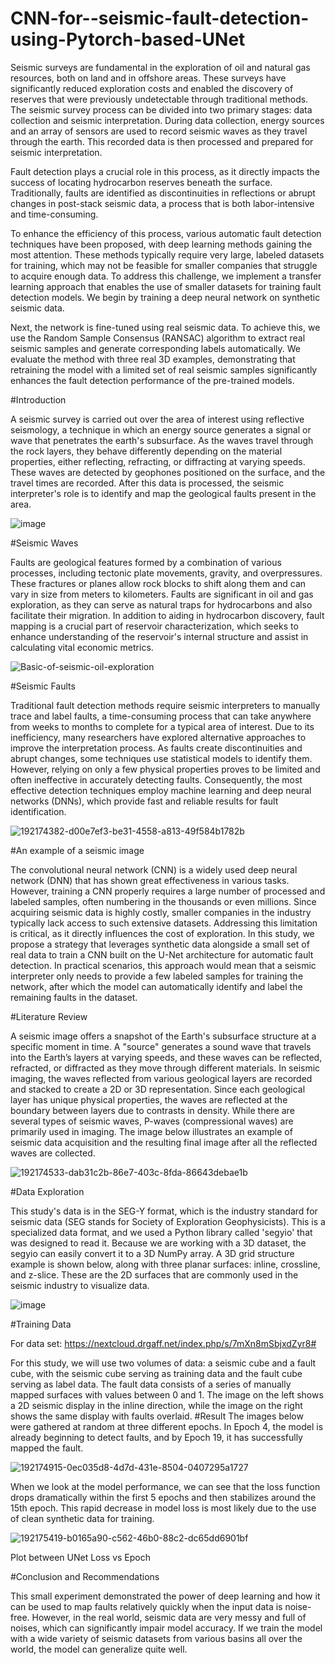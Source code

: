 # CNN-for--seismic-fault-detection-using-Pytorch-based-UNet

Seismic surveys are fundamental in the exploration of oil and natural gas resources, both on land and in offshore areas. These surveys have significantly reduced exploration costs and enabled the discovery of reserves that were previously undetectable through traditional methods. The seismic survey process can be divided into two primary stages: data collection and seismic interpretation. During data collection, energy sources and an array of sensors are used to record seismic waves as they travel through the earth. This recorded data is then processed and prepared for seismic interpretation.

Fault detection plays a crucial role in this process, as it directly impacts the success of locating hydrocarbon reserves beneath the surface. Traditionally, faults are identified as discontinuities in reflections or abrupt changes in post-stack seismic data, a process that is both labor-intensive and time-consuming.

To enhance the efficiency of this process, various automatic fault detection techniques have been proposed, with deep learning methods gaining the most attention. These methods typically require very large, labeled datasets for training, which may not be feasible for smaller companies that struggle to acquire enough data. To address this challenge, we implement a transfer learning approach that enables the use of smaller datasets for training fault detection models. We begin by training a deep neural network on synthetic seismic data.

Next, the network is fine-tuned using real seismic data. To achieve this, we use the Random Sample Consensus (RANSAC) algorithm to extract real seismic samples and generate corresponding labels automatically. We evaluate the method with three real 3D examples, demonstrating that retraining the model with a limited set of real seismic samples significantly enhances the fault detection performance of the pre-trained models.


#Introduction


A seismic survey is carried out over the area of interest using reflective seismology, a technique in which an energy source generates a signal or wave that penetrates the earth's subsurface. As the waves travel through the rock layers, they behave differently depending on the material properties, either reflecting, refracting, or diffracting at varying speeds. These waves are detected by geophones positioned on the surface, and the travel times are recorded. After this data is processed, the seismic interpreter's role is to identify and map the geological faults present in the area.

![image](https://github.com/user-attachments/assets/81800405-e1a0-4c30-ab6b-4d508dfa4089)


#Seismic Waves



Faults are geological features formed by a combination of various processes, including tectonic plate movements, gravity, and overpressures. These fractures or planes allow rock blocks to shift along them and can vary in size from meters to kilometers. Faults are significant in oil and gas exploration, as they can serve as natural traps for hydrocarbons and also facilitate their migration. In addition to aiding in hydrocarbon discovery, fault mapping is a crucial part of reservoir characterization, which seeks to enhance understanding of the reservoir's internal structure and assist in calculating vital economic metrics.


![Basic-of-seismic-oil-exploration](https://github.com/user-attachments/assets/b918572e-7eae-48e1-8335-1d1d7fd23842)


#Seismic Faults


Traditional fault detection methods require seismic interpreters to manually trace and label faults, a time-consuming process that can take anywhere from weeks to months to complete for a typical area of interest. Due to its inefficiency, many researchers have explored alternative approaches to improve the interpretation process. As faults create discontinuities and abrupt changes, some techniques use statistical models to identify them. However, relying on only a few physical properties proves to be limited and often ineffective in accurately detecting faults. Consequently, the most effective detection techniques employ machine learning and deep neural networks (DNNs), which provide fast and reliable results for fault identification.


![192174382-d00e7ef3-be31-4558-a813-49f584b1782b](https://github.com/user-attachments/assets/3322172a-f43e-4f4f-ab27-29c872fa183a)


#An example of a seismic image


The convolutional neural network (CNN) is a widely used deep neural network (DNN) that has shown great effectiveness in various tasks. However, training a CNN properly requires a large number of processed and labeled samples, often numbering in the thousands or even millions. Since acquiring seismic data is highly costly, smaller companies in the industry typically lack access to such extensive datasets. Addressing this limitation is critical, as it directly influences the cost of exploration. In this study, we propose a strategy that leverages synthetic data alongside a small set of real data to train a CNN built on the U-Net architecture for automatic fault detection. In practical scenarios, this approach would mean that a seismic interpreter only needs to provide a few labeled samples for training the network, after which the model can automatically identify and label the remaining faults in the dataset.


#Literature Review


A seismic image offers a snapshot of the Earth's subsurface structure at a specific moment in time. A "source" generates a sound wave that travels into the Earth’s layers at varying speeds, and these waves can be reflected, refracted, or diffracted as they move through different materials. In seismic imaging, the waves reflected from various geological layers are recorded and stacked to create a 2D or 3D representation. Since each geological layer has unique physical properties, the waves are reflected at the boundary between layers due to contrasts in density. While there are several types of seismic waves, P-waves (compressional waves) are primarily used in imaging. The image below illustrates an example of seismic data acquisition and the resulting final image after all the reflected waves are collected.


![192174533-dab31c2b-86e7-403c-8fda-86643debae1b](https://github.com/user-attachments/assets/1ad79416-b666-4e5a-8d15-26ba77c386e4)

#Data Exploration


This study's data is in the SEG-Y format, which is the industry standard for seismic data (SEG stands for Society of Exploration Geophysicists). This is a specialized data format, and we used a Python library called 'segyio' that was designed to read it. Because we are working with a 3D dataset, the segyio can easily convert it to a 3D NumPy array. A 3D grid structure example is shown below, along with three planar surfaces: inline, crossline, and z-slice. These are the 2D surfaces that are commonly used in the seismic industry to visualize data.


![image](https://github.com/user-attachments/assets/278d5e2e-af4b-4060-9c02-e7608a72278e)

#Training Data

For data set: https://nextcloud.drgaff.net/index.php/s/7mXn8mSbjxdZyr8#


For this study, we will use two volumes of data: a seismic cube and a fault cube, with the seismic cube serving as training data and the fault cube serving as label data. The fault data consists of a series of manually mapped surfaces with values between 0 and 1. The image on the left shows a 2D seismic display in the inline direction, while the image on the right shows the same display with faults overlaid.
#Result
The images below were gathered at random at three different epochs. In Epoch 4, the model is already beginning to detect faults, and by Epoch 19, it has successfully mapped the fault.


![192174915-0ec035d8-4d7d-431e-8504-0407295a1727](https://github.com/user-attachments/assets/1d4cc936-b486-4c69-b224-d8ea23235bf5)


When we look at the model performance, we can see that the loss function drops dramatically within the first 5 epochs and then stabilizes around the 15th epoch. This rapid decrease in model loss is most likely due to the use of clean synthetic data for training.

![192175419-b0165a90-c562-46b0-88c2-dc65dd6901bf](https://github.com/user-attachments/assets/f6ded2d5-281e-4270-afc5-6f5bf7567a34)

Plot between UNet Loss vs Epoch

#Conclusion and Recommendations


This small experiment demonstrated the power of deep learning and how it can be used to map faults relatively quickly when the input data is noise-free. However, in the real world, seismic data are very messy and full of noises, which can significantly impair model accuracy. If we train the model with a wide variety of seismic datasets from various basins all over the world, the model can generalize quite well.
